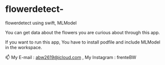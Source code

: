 # flowerdetect-
flowerdetect using swift, MLModel

You can get data about the flowers you are curious about through this app.

If you want to run this app, You have to install podfile and include MLModel in the workspace. 

 📫 My E-mail : abw2619@icloud.com , My Instagram : frenteBW
